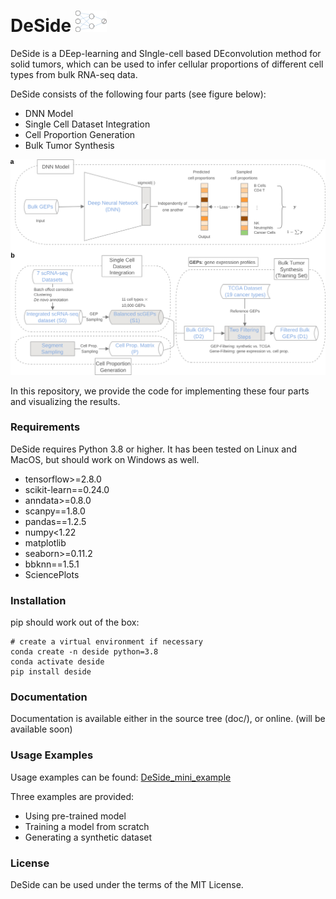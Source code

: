 # DeSide <img src="https://raw.githubusercontent.com/OnlyBelter/DeSide/main/docs/_static/logo.png" width="50">

DeSide is a DEep-learning and SIngle-cell based DEconvolution method for solid tumors, which can be used to infer cellular proportions of different cell types from bulk RNA-seq data.

DeSide consists of the following four parts (see figure below):
- DNN Model
- Single Cell Dataset Integration
- Cell Proportion Generation
- Bulk Tumor Synthesis

<img src="https://raw.githubusercontent.com/OnlyBelter/DeSide/main/Fig.1a_b.svg" width="800" alt="Overview of DeSide">

In this repository, we provide the code for implementing these four parts and visualizing the results.

### Requirements
DeSide requires Python 3.8 or higher. It has been tested on Linux and MacOS, but should work on Windows as well.
- tensorflow>=2.8.0
- scikit-learn==0.24.0
- anndata>=0.8.0
- scanpy==1.8.0
- pandas==1.2.5
- numpy<1.22
- matplotlib
- seaborn>=0.11.2
- bbknn==1.5.1
- SciencePlots

### Installation

pip should work out of the box:
```
# create a virtual environment if necessary
conda create -n deside python=3.8
conda activate deside
pip install deside
```

### Documentation
Documentation is available either in the source tree (doc/), or online. (will be available soon)


### Usage Examples
Usage examples can be found: [DeSide_mini_example](https://github.com/OnlyBelter/DeSide_mini_example)

Three examples are provided:
- Using pre-trained model
- Training a model from scratch
- Generating a synthetic dataset

### License
DeSide can be used under the terms of the MIT License.
